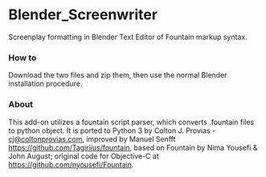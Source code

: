 # Blender_Screenwriter
Screenplay formatting in Blender Text Editor of Fountain markup syntax.  

### How to

Download the two files and zip them, then use the normal Blender installation procedure.


### About

This add-on utilizes a fountain script parser, which converts .fountain files to python object. It is ported to Python 3 by Colton J. Provias - cj@coltonprovias.com, improved by Manuel Senfft https://github.com/Tagirijus/fountain, based on Fountain by Nima Yousefi & John August; original code for Objective-C at https://github.com/nyousefi/Fountain.
